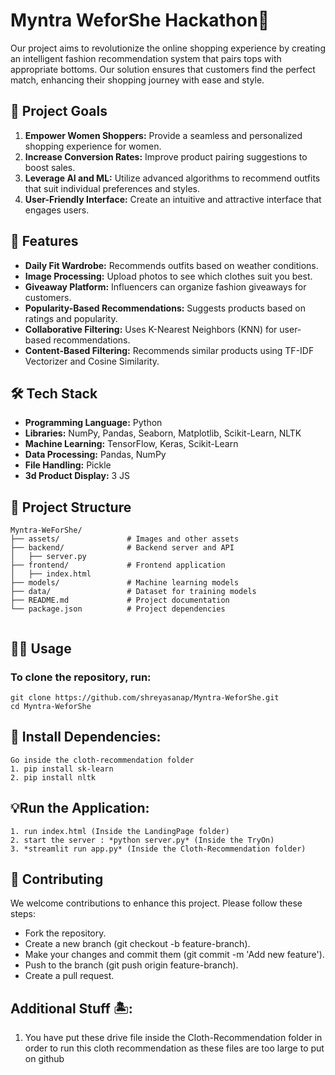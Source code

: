 # Myntra WeforShe Hackathon🤠

Our project aims to revolutionize the online shopping experience by creating an intelligent fashion recommendation system that pairs tops with appropriate bottoms. Our solution ensures that customers find the perfect match, enhancing their shopping journey with ease and style.

## 🎯 Project Goals

1. **Empower Women Shoppers:** Provide a seamless and personalized shopping experience for women.
2. **Increase Conversion Rates:** Improve product pairing suggestions to boost sales.
3. **Leverage AI and ML:** Utilize advanced algorithms to recommend outfits that suit individual preferences and styles.
4. **User-Friendly Interface:** Create an intuitive and attractive interface that engages users.

## 🚀 Features

- **Daily Fit Wardrobe:** Recommends outfits based on weather conditions.
- **Image Processing:** Upload photos to see which clothes suit you best.
- **Giveaway Platform:** Influencers can organize fashion giveaways for customers.
- **Popularity-Based Recommendations:** Suggests products based on ratings and popularity.
- **Collaborative Filtering:** Uses K-Nearest Neighbors (KNN) for user-based recommendations.
- **Content-Based Filtering:** Recommends similar products using TF-IDF Vectorizer and Cosine Similarity.


## 🛠️ Tech Stack

- **Programming Language:** Python
- **Libraries:** NumPy, Pandas, Seaborn, Matplotlib, Scikit-Learn, NLTK
- **Machine Learning:** TensorFlow, Keras, Scikit-Learn
- **Data Processing:** Pandas, NumPy
- **File Handling:** Pickle
- **3d Product Display:** 3 JS

## 📂 Project Structure

```
Myntra-WeForShe/
├── assets/               # Images and other assets
├── backend/              # Backend server and API
│   ├── server.py
├── frontend/             # Frontend application
│   ├── index.html
├── models/               # Machine learning models
├── data/                 # Dataset for training models
├── README.md             # Project documentation
└── package.json          # Project dependencies


```

## 👩‍💻 Usage
### To clone the repository, run:
```
git clone https://github.com/shreyasanap/Myntra-WeforShe.git
cd Myntra-WeforShe
```

## 💭 Install Dependencies:
```
Go inside the cloth-recommendation folder
1. pip install sk-learn
2. pip install nltk
```

## 💡Run the Application:
```
1. run index.html (Inside the LandingPage folder)
2. start the server : *python server.py* (Inside the TryOn)
3. *streamlit run app.py* (Inside the Cloth-Recommendation folder)
```

## 🤝 Contributing
We welcome contributions to enhance this project. Please follow these steps:

- Fork the repository.
- Create a new branch (git checkout -b feature-branch).
- Make your changes and commit them (git commit -m 'Add new feature').
- Push to the branch (git push origin feature-branch).
- Create a pull request.


 ## Additional Stuff 🏝️:
 1. You have put these drive file inside the Cloth-Recommendation folder in order to run this cloth recommendation as these files are too large to put on github




